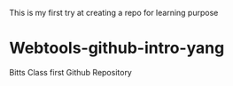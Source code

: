 This is my first try at creating a repo for learning purpose

# Webtools-github-intro-yang
Bitts Class first Github Repository 
